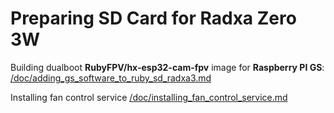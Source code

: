 # Preparing SD Card for Radxa Zero 3W

Building dualboot **RubyFPV/hx-esp32-cam-fpv** image for **Raspberry PI GS**: [/doc/adding_gs_software_to_ruby_sd_radxa3.md ](/doc/adding_gs_software_to_ruby_sd_radxa3.md )


Installing fan control service [/doc/installing_fan_control_service.md  ](/doc/installing_fan_control_service.md  ) 
